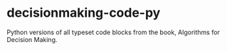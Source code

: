 # decisionmaking-code-py
Python versions of all typeset code blocks from the book, Algorithms for Decision Making.
